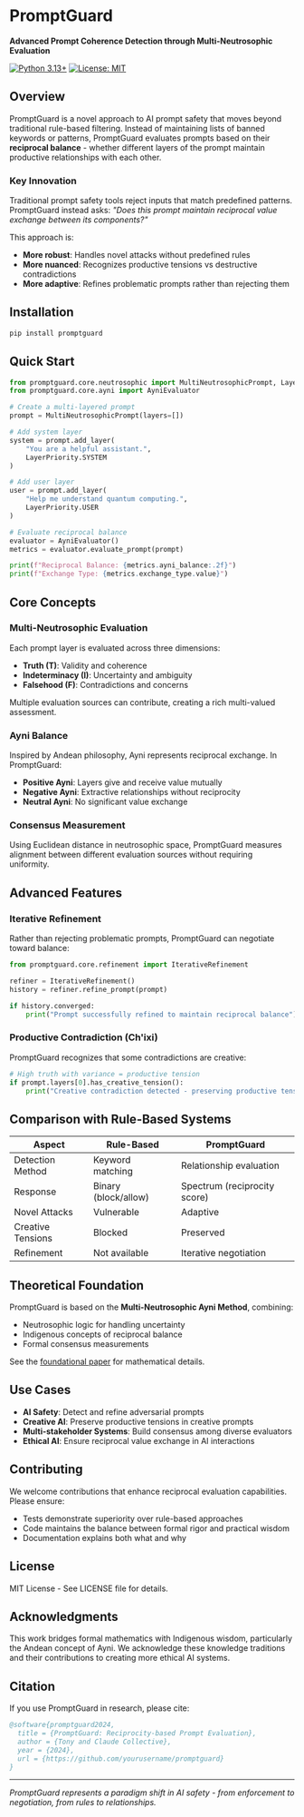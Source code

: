 # PromptGuard

**Advanced Prompt Coherence Detection through Multi-Neutrosophic Evaluation**

[![Python 3.13+](https://img.shields.io/badge/python-3.13+-blue.svg)](https://www.python.org/downloads/)
[![License: MIT](https://img.shields.io/badge/License-MIT-yellow.svg)](https://opensource.org/licenses/MIT)

## Overview

PromptGuard is a novel approach to AI prompt safety that moves beyond traditional rule-based filtering. Instead of maintaining lists of banned keywords or patterns, PromptGuard evaluates prompts based on their **reciprocal balance** - whether different layers of the prompt maintain productive relationships with each other.

### Key Innovation

Traditional prompt safety tools reject inputs that match predefined patterns. PromptGuard instead asks: *"Does this prompt maintain reciprocal value exchange between its components?"*

This approach is:
- **More robust**: Handles novel attacks without predefined rules
- **More nuanced**: Recognizes productive tensions vs destructive contradictions
- **More adaptive**: Refines problematic prompts rather than rejecting them

## Installation

```bash
pip install promptguard
```

## Quick Start

```python
from promptguard.core.neutrosophic import MultiNeutrosophicPrompt, LayerPriority
from promptguard.core.ayni import AyniEvaluator

# Create a multi-layered prompt
prompt = MultiNeutrosophicPrompt(layers=[])

# Add system layer
system = prompt.add_layer(
    "You are a helpful assistant.",
    LayerPriority.SYSTEM
)

# Add user layer
user = prompt.add_layer(
    "Help me understand quantum computing.",
    LayerPriority.USER
)

# Evaluate reciprocal balance
evaluator = AyniEvaluator()
metrics = evaluator.evaluate_prompt(prompt)

print(f"Reciprocal Balance: {metrics.ayni_balance:.2f}")
print(f"Exchange Type: {metrics.exchange_type.value}")
```

## Core Concepts

### Multi-Neutrosophic Evaluation

Each prompt layer is evaluated across three dimensions:
- **Truth (T)**: Validity and coherence
- **Indeterminacy (I)**: Uncertainty and ambiguity
- **Falsehood (F)**: Contradictions and concerns

Multiple evaluation sources can contribute, creating a rich multi-valued assessment.

### Ayni Balance

Inspired by Andean philosophy, Ayni represents reciprocal exchange. In PromptGuard:
- **Positive Ayni**: Layers give and receive value mutually
- **Negative Ayni**: Extractive relationships without reciprocity
- **Neutral Ayni**: No significant value exchange

### Consensus Measurement

Using Euclidean distance in neutrosophic space, PromptGuard measures alignment between different evaluation sources without requiring uniformity.

## Advanced Features

### Iterative Refinement

Rather than rejecting problematic prompts, PromptGuard can negotiate toward balance:

```python
from promptguard.core.refinement import IterativeRefinement

refiner = IterativeRefinement()
history = refiner.refine_prompt(prompt)

if history.converged:
    print("Prompt successfully refined to maintain reciprocal balance")
```

### Productive Contradiction (Ch'ixi)

PromptGuard recognizes that some contradictions are creative:

```python
# High truth with variance = productive tension
if prompt.layers[0].has_creative_tension():
    print("Creative contradiction detected - preserving productive tension")
```

## Comparison with Rule-Based Systems

| Aspect | Rule-Based | PromptGuard |
|--------|------------|-------------|
| Detection Method | Keyword matching | Relationship evaluation |
| Response | Binary (block/allow) | Spectrum (reciprocity score) |
| Novel Attacks | Vulnerable | Adaptive |
| Creative Tensions | Blocked | Preserved |
| Refinement | Not available | Iterative negotiation |

## Theoretical Foundation

PromptGuard is based on the **Multi-Neutrosophic Ayni Method**, combining:
- Neutrosophic logic for handling uncertainty
- Indigenous concepts of reciprocal balance
- Formal consensus measurements

See the [foundational paper](https://digitalrepository.unm.edu/nss_journal/vol84/iss1/1) for mathematical details.

## Use Cases

- **AI Safety**: Detect and refine adversarial prompts
- **Creative AI**: Preserve productive tensions in creative prompts
- **Multi-stakeholder Systems**: Build consensus among diverse evaluators
- **Ethical AI**: Ensure reciprocal value exchange in AI interactions

## Contributing

We welcome contributions that enhance reciprocal evaluation capabilities. Please ensure:
- Tests demonstrate superiority over rule-based approaches
- Code maintains the balance between formal rigor and practical wisdom
- Documentation explains both what and why

## License

MIT License - See LICENSE file for details.

## Acknowledgments

This work bridges formal mathematics with Indigenous wisdom, particularly the Andean concept of Ayni. We acknowledge these knowledge traditions and their contributions to creating more ethical AI systems.

## Citation

If you use PromptGuard in research, please cite:

```bibtex
@software{promptguard2024,
  title = {PromptGuard: Reciprocity-based Prompt Evaluation},
  author = {Tony and Claude Collective},
  year = {2024},
  url = {https://github.com/yourusername/promptguard}
}
```

---

*PromptGuard represents a paradigm shift in AI safety - from enforcement to negotiation, from rules to relationships.*
